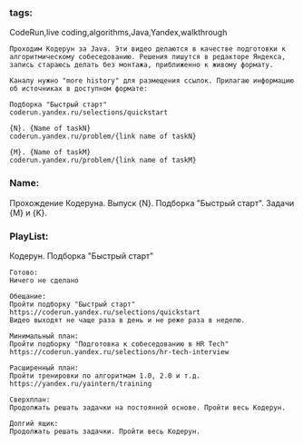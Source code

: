 ### tags:
CodeRun,live coding,algorithms,Java,Yandex,walkthrough

```
Проходим Кодерун за Java. Эти видео делаются в качестве подготовки к алгоритмическому собеседованию. Решения пишутся в редакторе Яндекса, запись стараюсь делать без монтажа, приближенно к живому формату.

Каналу нужно "more history" для размещения ссылок. Прилагаю информацию об источниках в доступном формате:

Подборка "Быстрый старт"
coderun.yandex.ru/selections/quickstart

{N}. {Name of taskN}
coderun.yandex.ru/problem/{link name of taskN}

{M}. {Name of taskM}
coderun.yandex.ru/problem/{link name of taskM}
```
### Name:
Прохождение Кодеруна. Выпуск {N}. Подборка "Быстрый старт". Задачи {M} и {K}.

### PlayList:
Кодерун. Подборка "Быстрый старт"
```
Готово:
Ничего не сделано

Обещание:
Пройти подборку "Быстрый старт" 
https://coderun.yandex.ru/selections/quickstart
Видео выходят не чаще раза в день и не реже раза в неделю.

Минимальный план:
Пройти подборку "Подготовка к собеседованию в HR Tech" 
https://coderun.yandex.ru/selections/hr-tech-interview

Расширенный план:
Пройти тренировки по алгоритмам 1.0, 2.0 и т.д.
https://yandex.ru/yaintern/training

Сверхплан:
Продолжать решать задачки на постоянной основе. Пройти весь Кодерун.

Долгий ящик:
Продолжать решать задачки. Пройти весь Кодерун.
```